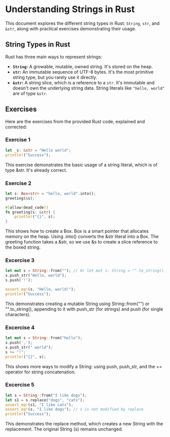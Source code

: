 # Understanding Strings in Rust

This document explores the different string types in Rust: `String`, `str`, and `&str`, along with practical exercises demonstrating their usage.

## String Types in Rust

Rust has three main ways to represent strings:

*   **`String`:** A growable, mutable, owned string. It's stored on the heap.
*   **`str`:** An immutable sequence of UTF-8 bytes. It's the most primitive string type, but you rarely use it directly.
*   **`&str`:** A string slice, which is a reference to a `str`. It's immutable and doesn't own the underlying string data. String literals like `"hello, world"` are of type `&str`.

## Exercises

Here are the exercises from the provided Rust code, explained and corrected:

### Exercise 1

```rust
let _s: &str = "Hello world";
println!("Success");
```

This exercise demonstrates the basic usage of a string literal, which is of type &str. It's already correct.

### Exercise 2
```rust
let s: Box<str> = "hello, world".into();
greeting(&s);

#[allow(dead_code)]
fn greeting(s: &str) {
    println!("{}", s);
}
```
This shows how to create a Box<str>. Box<T> is a smart pointer that allocates memory on the heap. Using .into() converts the &str literal into a Box<str>. The greeting function takes a &str, so we use &s to create a slice reference to the boxed string.

### Excercise 3

```rust
let mut s = String::from(""); // Or let mut s: String = "".to_string();
s.push_str("Hello, world");
s.push('!');

assert_eq!(s, "Hello, world!");
println!("Success");
```
This demonstrates creating a mutable String using String::from("") or "".to_string(), appending to it with push_str (for strings) and push (for single characters).

### Excercise 4
```rust
let mut s = String::from("hello");
s.push(',');
s.push_str(" world");
s += "!";
println!("{}", s);
```
This shows more ways to modify a String: using push, push_str, and the += operator for string concatenation.

### Excercise 5
```rust
let s = String::from("I like dogs");
let s1 = s.replace("dogs", "cats");
assert_eq!(s1, "I like cats");
assert_eq!(s, "I like dogs"); // s is not modified by replace
println!("Success");
```
This demonstrates the replace method, which creates a new String with the replacement. The original String (s) remains unchanged.

